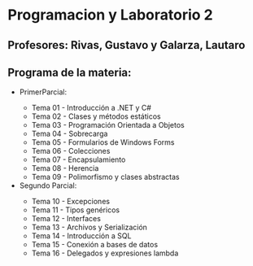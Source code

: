 # Programacion y Laboratorio 2
<h2>Profesores: Rivas, Gustavo y Galarza, Lautaro</h2>

<h2>Programa de la materia:</h2>
<ul>
  <li>PrimerParcial:</li>
  <ul>
    <li>Tema 01 - Introducción a .NET y C#</li>
    <li>Tema 02 - Clases y métodos estáticos</li>
    <li>Tema 03 - Programación Orientada a Objetos</li>
    <li>Tema 04 - Sobrecarga</li>
    <li>Tema 05 - Formularios de Windows Forms</li>
    <li>Tema 06 - Colecciones</li>
    <li>Tema 07 - Encapsulamiento</li>
    <li>Tema 08 - Herencia</li>
    <li>Tema 09 - Polimorfismo y clases abstractas</li>
  </ul>
  <li>Segundo Parcial:</li>
  <ul>
    <li>Tema 10 - Excepciones</li>
    <li>Tema 11 - Tipos genéricos</li>
    <li>Tema 12 - Interfaces</li>
    <li>Tema 13 - Archivos y Serialización</li>
    <li>Tema 14 - Introducción a SQL</li>
    <li>Tema 15 - Conexión a bases de datos</li>
    <li>Tema 16 - Delegados y expresiones lambda</li>
  </ul>
  
</ul>
